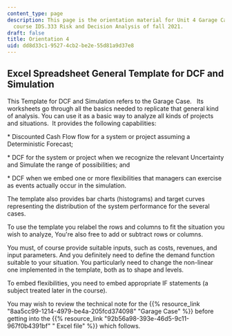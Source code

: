 ```yaml
---
content_type: page
description: This page is the orientation material for Unit 4 Garage Case in the MIT
  course IDS.333 Risk and Decision Analysis of fall 2021.
draft: false
title: Orientation 4
uid: dd8d33c1-9527-4cb2-be2e-55d81a9d37e8
---
```

## Excel Spreadsheet General Template for DCF and Simulation

This Template for DCF and Simulation refers to the Garage Case.   Its worksheets go through all the basics needed to replicate that general kind of analysis. You can use it as a basic way to analyze all kinds of projects and situations.  It provides the following capabilities:

\* Discounted Cash Flow flow for a system or project assuming a Deterministic Forecast;

\* DCF for the system or project when we recognize the relevant Uncertainty and Simulate the range of possibilities; and

\* DCF when we embed one or more flexibilities that managers can exercise as events actually occur in the simulation.

The template also provides bar charts (histograms) and target curves representing the distribution of the system performance for the several cases.

To use the template you relabel the rows and columns to fit the situation you wish to analyze, You're also free to add or subtract rows or columns. 

You must, of course provide suitable inputs, such as costs, revenues, and input parameters. And you definitely need to define the demand function suitable to your situation. You particularly need to change the non-linear one implemented in the template, both as to shape and levels.

To embed flexibilities, you need to embed appropriate IF statements (a subject treated later in the course).

You may wish to review the technical note for the {{% resource_link "8aa5cc99-1214-4979-be4a-205fcd374098" "Garage Case" %}} before getting into the {{% resource_link "92b56a98-393e-46d5-9c11-967f0b4391bf" " Excel file" %}} which follows.